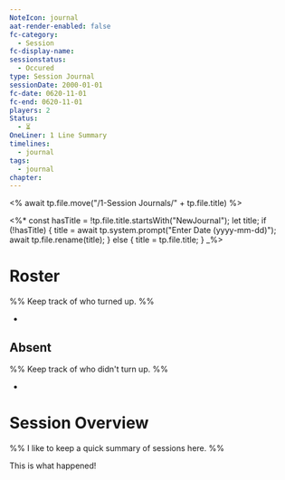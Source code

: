 ```yaml
---
NoteIcon: journal
aat-render-enabled: false
fc-category:
  - Session
fc-display-name: 
sessionstatus:
  - Occured
type: Session Journal
sessionDate: 2000-01-01
fc-date: 0620-11-01
fc-end: 0620-11-01
players: 2
Status:
  - ⏳
OneLiner: 1 Line Summary
timelines:
  - journal
tags:
  - journal
chapter:
---
```


<% await tp.file.move("/1-Session Journals/" + tp.file.title) %>

<%*
const hasTitle = !tp.file.title.startsWith("NewJournal");
let title;
if (!hasTitle) {
    title = await tp.system.prompt("Enter Date (yyyy-mm-dd)");
    await tp.file.rename(title);
} else {
    title = tp.file.title;
}
_%>

# Roster 

%% Keep track of who turned up. %%

- 

## Absent

%% Keep track of who didn't turn up. %%

- 

# Session Overview

%% I like to keep a quick summary of sessions here. %%

This is what happened! 
